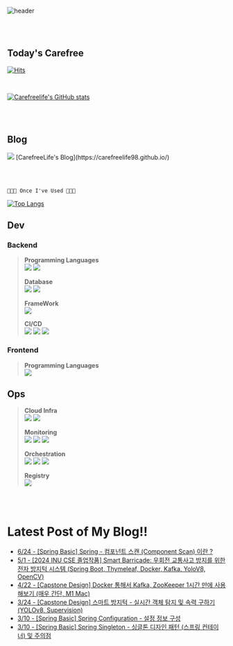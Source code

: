 
![header](https://capsule-render.vercel.app/api?type=waving&text=CarefreeLife!&color=gradient)

<br><br>

## Today's Carefree
[![Hits](https://hits.seeyoufarm.com/api/count/incr/badge.svg?url=https%3A%2F%2Fgithub.com%2FCarefreeLife98&count_bg=%23ADAB92&title_bg=%23555555&icon=github.svg&icon_color=%23E7E7E7&title=Wish+you+all+Carefree&edge_flat=false)](https://hits.seeyoufarm.com)

<br>

[![Carefreelife's GitHub stats](https://github-readme-stats.vercel.app/api?username=carefreelife98&show_icons=true&theme=dark)](https://github.com/anuraghazra/github-readme-stats)

<br><br>

## Blog
<img src="https://img.shields.io/badge/Github Pages-222222?style=for-the-badge&logo=githubpages&logoColor=white">
[CarefreeLife's Blog](https://carefreelife98.github.io/)

<br><br>

```
🧑🏻‍💻 Once I've Used 🧑🏻‍💻
```

[![Top Langs](https://github-readme-stats.vercel.app/api/top-langs/?username=carefreelife98&layout=compact&theme=swift&hide=jupyter%20notebook)](https://github.com/anuraghazra/github-readme-stats)

## Dev

### Backend
>
> **Programming Languages** <br>
> <img src="https://img.shields.io/badge/JAVA-E6522C?style=for-the-badge&logo=java&logoColor=white">
> <img src="https://img.shields.io/badge/Python-3776AB?style=for-the-badge&logo=python&logoColor=white">
> 
> **Database** <br>
> <img src="https://img.shields.io/badge/MySQL-4479A1?style=for-the-badge&logo=MySQL&logoColor=white">
> <img src="https://img.shields.io/badge/MariaDB-003545?style=for-the-badge&logo=MariaDB&logoColor=white">
> 
> **FrameWork** <br>
> <img src="https://img.shields.io/badge/SpringBoot-6DB33F?style=for-the-badge&logo=SpringBoot&logoColor=white">
> 
> **CI/CD** <br>
> <img src="https://img.shields.io/badge/Github Actions-2088FF?style=for-the-badge&logo=githubactions&logoColor=white">
> <img src="https://img.shields.io/badge/ArgoCD-EF7B4D?style=for-the-badge&logo=argo&logoColor=white">
> <img src="https://img.shields.io/badge/TerraformCloud-7B42BC?style=for-the-badge&logo=terraform&logoColor=white"> <br>

### Frontend
>
> **Programming Languages** <br>
> <img src="https://img.shields.io/badge/javascript-yellow?logo=javascript&logoColor=white">

## Ops
> 
> **Cloud Infra** <br>
> <img src="https://img.shields.io/badge/aws-FF9900?style=for-the-badge&logo=aws&logoColor=white">
> <img src="https://img.shields.io/badge/Terraform-7B42BC?style=for-the-badge&logo=terraform&logoColor=white">
> 
> **Monitoring** <br>
> <img src="https://img.shields.io/badge/Istio-466BB0?style=for-the-badge&logo=istio&logoColor=white">
> <img src="https://img.shields.io/badge/Prometheus-E6522C?style=for-the-badge&logo=prometheus&logoColor=white">
> <img src="https://img.shields.io/badge/Grafana-F46800?style=for-the-badge&logo=grafana&logoColor=white">
> 
> **Orchestration** <br>
> <img src="https://img.shields.io/badge/Docker-2496ED?style=for-the-badge&logo=Docker&logoColor=white">
> <img src="https://img.shields.io/badge/Kubernetes-326CE5?style=for-the-badge&logo=Kubernetes&logoColor=white">
> <img src="https://img.shields.io/badge/EKS-FF9900?style=for-the-badge&logo=amazoneks&logoColor=white">
> 
> **Registry** <br>
> <img src="https://img.shields.io/badge/github-181717?style=for-the-badge&logo=github&logoColor=white">

<br><br>

<h1>Latest Post of My Blog!!</h1>

 - [6/24 - [Spring Basic] Spring - 컴포넌트 스캔 (Component Scan) 이란 ?](https://carefreelife98.github.io/spring-basic/spring_componentScan/)
 - [5/1 - [2024 INU CSE 졸업작품] Smart Barricade: 우회전 교통사고 방지를 위한 전자 방지턱 시스템 (Spring Boot, Thymeleaf, Docker, Kafka, YoloV8, OpenCV)](https://carefreelife98.github.io/inu-capstone/capstone-admin-server/)
 - [4/22 - [Capstone Design] Docker 통해서 Kafka, ZooKeeper 1시간 만에 사용해보기 (매우 간단, M1 Mac)](https://carefreelife98.github.io/inu-capstone/capstone-docker-kafka-intro/)
 - [3/24 - [Capstone Design] 스마트 방지턱 - 실시간 객체 탐지 및 속력 구하기 (YOLOv8, Supervision)](https://carefreelife98.github.io/inu-capstone/capstoneCalcVelocity/)
 - [3/10 - [Spring Basic] Spring Configuration - 설정 정보 구성](https://carefreelife98.github.io/spring-basic/spring_configuration/)
 - [3/10 - [Spring Basic] Spring Singleton - 싱글톤 디자인 패턴 (스프링 컨테이너) 및 주의점](https://carefreelife98.github.io/spring-basic/spring_singleton/)
